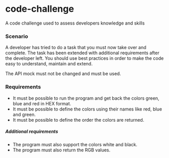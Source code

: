 # code-challenge
A code challenge used to assess developers knowledge and skills

### Scenario
A developer has tried to do a task that you must now take over and complete.
The task has been extended with additional requirements after the developer left.
You should use best practices in order to make the code easy to understand, maintain and extend.

The API mock must not be changed and must be used.

### Requirements
- It must be possible to run the program and get back the colors green, blue and red in HEX format.
- It must be possible to define the colors using their names like red, blue and green.
- It must be possible to define the order the colors are returned.
##### Additional requirements
- The program must also support the colors white and black.
- The program must also return the RGB values.
